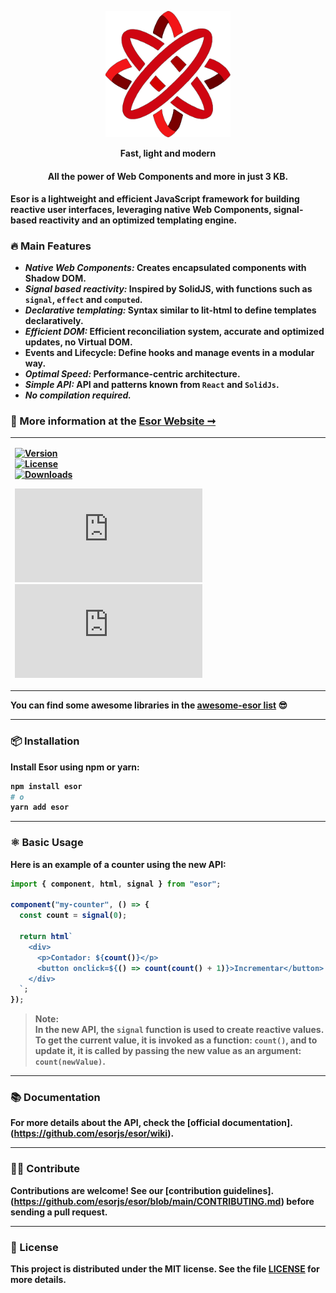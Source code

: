 <p align="center">
<a href="https://github.com/esorjs/esor/wiki" target="_blank">
    <img src="./assets/esor_logo.png" alt="Esor Logo" width="200"/> 
 </a>

</p>
<p align="center"><strong>Fast, light and modern</strong></p>

<h4 align="center"><strong>All the power of Web Components and more in just 3 KB.<strog></h4>
<p>Esor is a lightweight and efficient JavaScript framework for building reactive user interfaces, leveraging native Web Components, signal-based reactivity and an optimized templating engine.</p>


### 🔥 Main Features

- **_Native Web Components:_** Creates encapsulated components with Shadow DOM.
- **_Signal based reactivity:_** Inspired by SolidJS, with functions such as `signal`, `effect` and `computed`.
- **_Declarative templating:_** Syntax similar to lit-html to define templates declaratively.
- **_Efficient DOM:_** Efficient reconciliation system, accurate and optimized updates, no Virtual DOM.
- **Events and Lifecycle:** Define hooks and manage events in a modular way.
- **_Optimal Speed:_** Performance-centric architecture.
- **_Simple API:_** API and patterns known from `React` and `SolidJs`.
- **_No compilation required._**

### 📖 More information at the [Esor Website ➞](https://github.com/esorjs/esor/wiki)

<table border="0">
<tbody>
<tr>
<td>

[![Version](https://img.shields.io/npm/v/esor.svg)](https://www.npmjs.com/package/esor)  
[![License](https://img.shields.io/npm/l/esor.svg)](https://github.com/esorjs/esor/blob/main/LICENSE)  
[![Downloads](https://img.shields.io/npm/dm/esor.svg)](https://www.npmjs.com/package/esor)

[![gzip size](https://img.badgesize.io/https://unpkg.com/esor/dist/esor.min.js?compression=gzip&label=gzip)](https://unpkg.com/esor/dist/esor.min.js)
[![brotli size](https://img.badgesize.io/https://unpkg.com/esor/dist/esor.min.js?compression=brotli&label=brotli)](https://unpkg.com/esor/dist/esor.min.js)

</td>
</tr>
</tbody>
</table>

You can find some awesome libraries in the [awesome-esor list](https://github.com/esorjs/awesome-esor) :sunglasses:

---

### 📦 Installation

Install Esor using npm or yarn:

```bash
npm install esor
# o
yarn add esor
```

---

### ⚛️ Basic Usage

Here is an example of a counter using the new API:

```javascript
import { component, html, signal } from "esor";

component("my-counter", () => {
  const count = signal(0);

  return html`
    <div>
      <p>Contador: ${count()}</p>
      <button onclick=${() => count(count() + 1)}>Incrementar</button>
    </div>
  `;
});
```

> **Note:**  
> In the new API, the `signal` function is used to create reactive values. To get the current value, it is invoked as a function: `count()`, and to update it, it is called by passing the new value as an argument: `count(newValue)`.

---

### 📚 Documentation

For more details about the API, check the [official documentation].(https://github.com/esorjs/esor/wiki).

---

### 🫶🏻 Contribute

Contributions are welcome! See our [contribution guidelines].(https://github.com/esorjs/esor/blob/main/CONTRIBUTING.md) before sending a pull request.

---

### 🔖 License

This project is distributed under the MIT license. See the file [LICENSE](https://github.com/esorjs/esor/blob/main/LICENSE) for more details.
